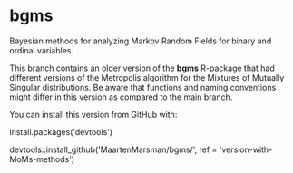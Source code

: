 # bgms
Bayesian methods for analyzing Markov Random Fields for binary and ordinal variables.

This branch contains an older version of the **bgms** R-package that had different versions of the Metropolis algorithm for the Mixtures of Mutually Singular distributions. Be aware that functions and naming conventions might differ in this version as compared to the main branch. 

You can install this version from GitHub with:

install.packages('devtools')

devtools::install_github('MaartenMarsman/bgms/', ref = 'version-with-MoMs-methods')

